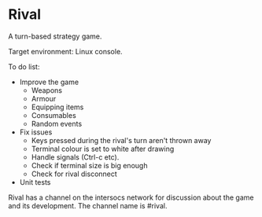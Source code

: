 Rival
=====

A turn-based strategy game.

Target environment: Linux console.

To do list:
* Improve the game
  * Weapons
  * Armour
  * Equipping items
  * Consumables
  * Random events
* Fix issues
  * Keys pressed during the rival's turn aren't thrown away
  * Terminal colour is set to white after drawing
  * Handle signals (Ctrl-c etc).
  * Check if terminal size is big enough
  * Check for rival disconnect
* Unit tests

Rival has a channel on the intersocs network for discussion about the game and
its development. The channel name is #rival.
